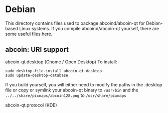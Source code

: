
Debian
====================
This directory contains files used to package abcoind/abcoin-qt
for Debian-based Linux systems. If you compile abcoind/abcoin-qt yourself, there are some useful files here.

## abcoin: URI support ##


abcoin-qt.desktop  (Gnome / Open Desktop)
To install:

	sudo desktop-file-install abcoin-qt.desktop
	sudo update-desktop-database

If you build yourself, you will either need to modify the paths in
the .desktop file or copy or symlink your abcoin-qt binary to `/usr/bin`
and the `../../share/pixmaps/abcoin128.png` to `/usr/share/pixmaps`

abcoin-qt.protocol (KDE)

